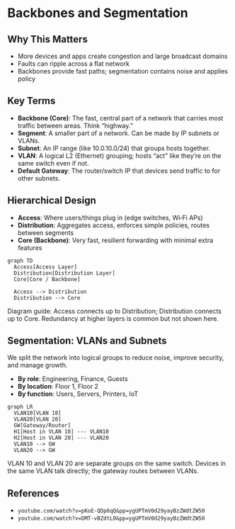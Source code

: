 # Backbones and Segmentation

## Why This Matters

- More devices and apps create congestion and large broadcast domains
- Faults can ripple across a flat network
- Backbones provide fast paths; segmentation contains noise and applies policy

## Key Terms

- **Backbone (Core)**: The fast, central part of a network that carries most traffic between areas. Think “highway.”
- **Segment**: A smaller part of a network. Can be made by IP subnets or VLANs.
- **Subnet**: An IP range (like 10.0.10.0/24) that groups hosts together.
- **VLAN**: A logical L2 (Ethernet) grouping; hosts “act” like they’re on the same switch even if not.
- **Default Gateway**: The router/switch IP that devices send traffic to for other subnets.

## Hierarchical Design

- **Access**: Where users/things plug in (edge switches, Wi‑Fi APs)
- **Distribution**: Aggregates access, enforces simple policies, routes between segments
- **Core (Backbone)**: Very fast, resilient forwarding with minimal extra features

```mermaid
graph TD
  Access[Access Layer]
  Distribution[Distribution Layer]
  Core[Core / Backbone]

  Access --> Distribution
  Distribution --> Core
```

Diagram guide: Access connects up to Distribution; Distribution connects up to Core. Redundancy at higher layers is common but not shown here.

## Segmentation: VLANs and Subnets

We split the network into logical groups to reduce noise, improve security, and manage growth.

- **By role**: Engineering, Finance, Guests
- **By location**: Floor 1, Floor 2
- **By function**: Users, Servers, Printers, IoT

```mermaid
graph LR
  VLAN10[VLAN 10]
  VLAN20[VLAN 20]
  GW[Gateway/Router]
  H1[Host in VLAN 10] --- VLAN10
  H2[Host in VLAN 20] --- VLAN20
  VLAN10 --> GW
  VLAN20 --> GW
```

VLAN 10 and VLAN 20 are separate groups on the same switch. Devices in the same VLAN talk directly; the gateway routes between VLANs.

## References

- `youtube.com/watch?v=pKoE-QDp6qQ&pp=ygUPTmV0d29yayBzZWdtZW50`
- `youtube.com/watch?v=DMT-vBZdtL0&pp=ygUPTmV0d29yayBzZWdtZW50`
